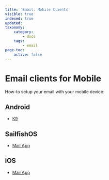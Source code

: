 ```yaml
---
title: 'Email: Mobile Clients'
visible: true
indexed: true
updated:
taxonomy:
    category:
        - docs
    tags:
        - email
page-toc:
    active: false
---
```


# Email clients for Mobile

How-to setup your email with your mobile device:

## Android
- [K9](k9)

## SailfishOS
- [Mail App](sailfishos)

## iOS
- [Mail App](ios)
